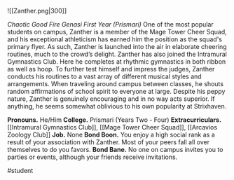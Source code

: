 ![[Zanther.png|300]]

*Chaotic Good Fire Genasi First Year (Prismari)*
One of the most popular students on campus, Zanther is a member of the Mage Tower Cheer Squad, and his exceptional athleticism has earned him the position as the squad's primary flyer. As such, Zanther is launched into the air in elaborate cheering routines, much to the crowd’s delight.
Zanther has also joined the Intramural Gymnastics Club. Here he completes at rhythmic gymnastics in both ribbon as well as hoop. To further test himself and impress the judges, Zanther conducts his routines to a vast array of different musical styles and arrangements. When traveling around campus between classes, he shouts random affirmations of school spirit to everyone at large. Despite his peppy nature, Zanther is genuinely encouraging and in no way acts superior. If anything, he seems somewhat oblivious to his own popularity at Strixhaven.

**Pronouns.** He/Him
**College.** Prismari (Years Two - Four)
**Extracurriculars.** [[Intramural Gymnastics Club]], [[Mage Tower Cheer Squad]], [[Arcavios Zoology Club]]
**Job.** None
**Bond Boon.** You enjoy a high social rank as a result of your association with Zanther. Most of your peers fall all over themselves to do you favors.
**Bond Bane.** No one on campus invites you to parties or events, although your friends receive invitations.

#student